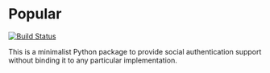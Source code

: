 # Popular

[![Build Status](https://api.travis-ci.org/ryannjohnson/popular-python.svg?branch-master)](https://travis-ci.org/ryannjohnson/popular-python)

This is a minimalist Python package to provide social authentication support without binding it to any particular implementation.
